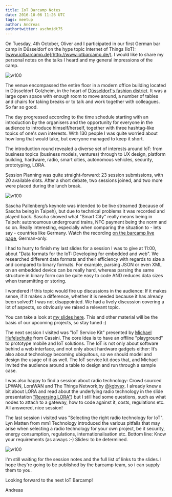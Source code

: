 ```yaml
---
title: IoT Barcamp Notes
date: 2016-10-06 11:26 UTC
tags: meetup
author: Andreas
authortwitter: aschmidt75
---
```


On Tuesday, 4th October, Oliver and I participated in our first German bar camp
in D&uuml;sseldorf on the hype topic Internet of Things (IoT): [www.iotbarcamp.de](http://www.iotbarcamp.de/).
I would like to share my personal notes on the talks I heard and my general
impressions of the camp.

![w100](/img/iotbarcamp_IMG_0249.jpeg)

The venue encompassed the entire floor in a modern office building located
in D&uuml;sseldorf Golzheim, in the heart of [D&uuml;sseldorf's fashion district](https://www.google.de/maps/place/Bennigsen-Platz,+40474+D%C3%BCsseldorf/@51.2465369,6.7680377,17z/data=!3m1!4b1!4m5!3m4!1s0x47b8c9efeef2d93d:0x552bc10c24260333!8m2!3d51.2465369!4d6.7702264]).
It was a large open space with enough room to move around, a number of tables
and chairs for taking breaks or to talk and work together with colleagues.
So far so good.

The day progressed according to the time schedule starting with an introduction
by the organisers and the opportunity for everyone in the audience to introduce
himself/herself, together with three hashtag-like topics of one's own interests.
With 130 people I was quite worried about how long that would take, but everyone
managed to keep it short.

The introduction round revealed a diverse set of interests around IoT: from business topics
(business models, ventures) through to UX design, platform building, hardware,
radio, smart cities, autonomous vehicles, security, prototyping, LORA.  

Session Planning was quite straight-forward: 23 session submissions, with 20
available slots. After a short debate, two sessions joined, and two more were
placed during the lunch break.

![w100](/img/iotbarcamp_IMG_0252.jpeg)

Sascha Pallenberg’s keynote was intended to be live streamed (because of Sascha
being in Taipeh), but due to technical problems it was recorded and played back.
Sascha showed what "Smart City" really means being in Taipeh: autonoumous underground
trains, NFC payment being the norm and so on. Really interesting, especially when
comparing the situation to - lets say - countries like Germany.
Watch the recording [on the barcamp live page](http://www.iotbarcamp.de/live/), German-only.

I had to hurry to finish my last slides for a session I was to give at 11:00,
about "Data formats for the IoT: Developing for embedded and web".
We researched different data formats and their efficiency with regards to size a
and compared to binary formats. For example, parsing JSON or even XML on an
embedded device can be really hard, whereas parsing the same structure in binary
form can be quite easy to code AND reduces data sizes when transmitting or storing.

I wondered if this topic would fire up discussions in the audience: If it makes
sense, if it makes a difference, whether it is needed because it has already been
solved? I was not disappointed. We had a lively discussion covering a lot of
aspects, so obviously we raised a relevant topic.

You can take a look at [my slides here](https://speakerdeck.com/aschmidt75/iot-barcamp-data-formats-for-the-internet-of-things).
This and other material will be the basis of our upcoming projects, so stay tuned :)

The next session I visited was "IoT Service Kit" presented by [Michael Hufelschulte](https://twitter.com/drbits)
from Cassini. The core idea is to have an offline "playground" to prototype mobile
and IoT solutions. The IoT is not only about software behind a web interface, and
not only about hardware gadgets either: It’s also about technology becoming ubiquitous,
so we should model and design the usage of it as well. The IoT service kit does that,
and Michael invited the audience around a table to design and run through a sample case.

I was also happy to find a session about radio technology: Crowd sourced LPWAN,
LoraWAN and The Things Network,by [@kgbvax](https://twitter.com/kgbvax). I already
knew a bit about LORA and read about the underlying radio technology in the slide
presentation ["Reversing LORA"](http://static1.squarespace.com/static/54cecce7e4b054df1848b5f9/t/57489e6e07eaa0105215dc6c/1464376943218/Reversing-Lora-Knight.pdf))
but I still had some questions, such as what nodes to attach to a gateway, how to
code against it, costs, regulations etc. All answered, nice session!

The last session i visited was "Selecting the right radio technology for IoT".
Lyn Matten from mm1 Technology introduced the various pitfalls that may arise
when selecting a radio technology for your own project, be it security,
energy consumption, regulations, internationalisation etc.
Bottom line: Know your requirements (as always :-) Slides: to be determined.

![w100](/img/iotbarcamp_IMG_0256.jpeg)

I'm still waiting for the session notes and the full list of links to the slides.
I hope they're going to be published by the barcamp team, so i can supply them to you.

Looking forward to the next IoT Barcamp!

Andreas
